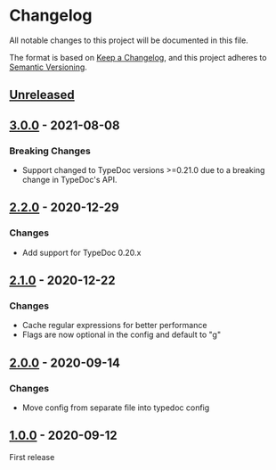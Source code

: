 # Changelog

All notable changes to this project will be documented in this file.

The format is based on [Keep a Changelog](https://keepachangelog.com/en/1.0.0/),
and this project adheres to [Semantic Versioning](https://semver.org/spec/v2.0.0.html).

## [Unreleased]

## [3.0.0] - 2021-08-08
### Breaking Changes
-   Support changed to TypeDoc versions >=0.21.0 due to a breaking change in TypeDoc's API.

## [2.2.0] - 2020-12-29
### Changes
-   Add support for TypeDoc 0.20.x

## [2.1.0] - 2020-12-22
### Changes
-   Cache regular expressions for better performance
-   Flags are now optional in the config and default to "g"

## [2.0.0] - 2020-09-14
### Changes
-   Move config from separate file into typedoc config

## [1.0.0] - 2020-09-12
First release

[unreleased]: https://github.com/krisztianb/typedoc-plugin-replace-in-comments/compare/v3.0.0...HEAD
[3.0.0]: https://github.com/krisztianb/typedoc-plugin-replace-in-comments/releases/tag/v3.0.0
[2.2.0]: https://github.com/krisztianb/typedoc-plugin-replace-in-comments/releases/tag/v2.2.0
[2.1.0]: https://github.com/krisztianb/typedoc-plugin-replace-in-comments/releases/tag/v2.1.0
[2.0.0]: https://github.com/krisztianb/typedoc-plugin-replace-in-comments/releases/tag/v2.0.0
[1.0.0]: https://github.com/krisztianb/typedoc-plugin-replace-in-comments/releases/tag/v1.0.0

